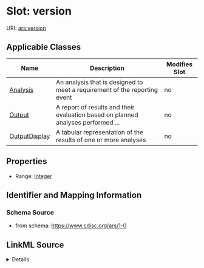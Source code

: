 # Slot: version

URI: [ars:version](https://www.cdisc.org/ars/1-0/version)



<!-- no inheritance hierarchy -->




## Applicable Classes

| Name | Description | Modifies Slot |
| --- | --- | --- |
[Analysis](Analysis.md) | An analysis that is designed to meet a requirement of the reporting event |  no  |
[Output](Output.md) | A report of results and their evaluation based on planned analyses performed ... |  no  |
[OutputDisplay](OutputDisplay.md) | A tabular representation of the results of one or more analyses |  no  |







## Properties

* Range: [Integer](Integer.md)





## Identifier and Mapping Information







### Schema Source


* from schema: https://www.cdisc.org/ars/1-0




## LinkML Source

<details>
```yaml
name: version
from_schema: https://www.cdisc.org/ars/1-0
rank: 1000
alias: version
domain_of:
- Analysis
- Output
- OutputDisplay
range: integer

```
</details>